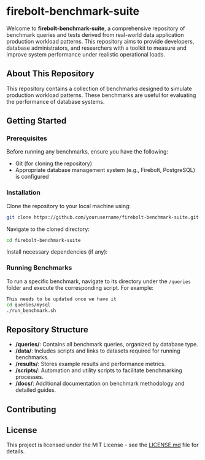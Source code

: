 # firebolt-benchmark-suite
Welcome to **firebolt-benchmark-suite**, a comprehensive repository of benchmark queries and tests derived from real-world data application production workload patterns. This repository aims to provide developers, database administrators, and researchers with a toolkit to measure and improve system performance under realistic operational loads.

## About This Repository
This repository contains a collection of benchmarks designed to simulate production workload patterns. These benchmarks are useful for evaluating the performance of database systems.

## Getting Started

### Prerequisites

Before running any benchmarks, ensure you have the following:

- Git (for cloning the repository)
- Appropriate database management system (e.g., Firebolt, PostgreSQL) is configured

### Installation

Clone the repository to your local machine using:

```bash
git clone https://github.com/yourusername/firebolt-benchmark-suite.git
```

Navigate to the cloned directory:

```bash
cd firebolt-benchmark-suite
```

Install necessary dependencies (if any):


### Running Benchmarks

To run a specific benchmark, navigate to its directory under the `/queries` folder and execute the corresponding script. For example:

```bash 
This needs to be updated once we have it
cd queries/mysql
./run_benchmark.sh
```

## Repository Structure

- **/queries/**: Contains all benchmark queries, organized by database type.
- **/data/**: Includes scripts and links to datasets required for running benchmarks.
- **/results/**: Stores example results and performance metrics.
- **/scripts/**: Automation and utility scripts to facilitate benchmarking processes.
- **/docs/**: Additional documentation on benchmark methodology and detailed guides.

## Contributing


## License

This project is licensed under the MIT License - see the [LICENSE.md](LICENSE) file for details.
